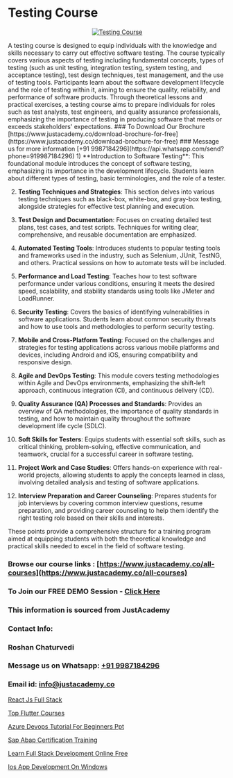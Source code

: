 # Testing Course

<p align="center">
  <a href="https://justacademy.co/program-detail/software-testing">
    <img src="https://justacademy.co/storage2/program_images/1704700438.webp" alt="Testing Course">
  </a>
</p>
A testing course is designed to equip individuals with the knowledge and skills necessary to carry out effective software testing. The course typically covers various aspects of testing including fundamental concepts, types of testing (such as unit testing, integration testing, system testing, and acceptance testing), test design techniques, test management, and the use of testing tools. Participants learn about the software development lifecycle and the role of testing within it, aiming to ensure the quality, reliability, and performance of software products. Through theoretical lessons and practical exercises, a testing course aims to prepare individuals for roles such as test analysts, test engineers, and quality assurance professionals, emphasizing the importance of testing in producing software that meets or exceeds stakeholders' expectations.
### To Download Our Brochure [https://www.justacademy.co/download-brochure-for-free](https://www.justacademy.co/download-brochure-for-free)
### Message us for more information [+91 9987184296](https://api.whatsapp.com/send?phone=919987184296)
1) **Introduction to Software Testing**: This foundational module introduces the concept of software testing, emphasizing its importance in the development lifecycle. Students learn about different types of testing, basic terminologies, and the role of a tester.

2) **Testing Techniques and Strategies**: This section delves into various testing techniques such as black-box, white-box, and gray-box testing, alongside strategies for effective test planning and execution. 

3) **Test Design and Documentation**: Focuses on creating detailed test plans, test cases, and test scripts. Techniques for writing clear, comprehensive, and reusable documentation are emphasized.

4) **Automated Testing Tools**: Introduces students to popular testing tools and frameworks used in the industry, such as Selenium, JUnit, TestNG, and others. Practical sessions on how to automate tests will be included.

5) **Performance and Load Testing**: Teaches how to test software performance under various conditions, ensuring it meets the desired speed, scalability, and stability standards using tools like JMeter and LoadRunner.

6) **Security Testing**: Covers the basics of identifying vulnerabilities in software applications. Students learn about common security threats and how to use tools and methodologies to perform security testing.

7) **Mobile and Cross-Platform Testing**: Focused on the challenges and strategies for testing applications across various mobile platforms and devices, including Android and iOS, ensuring compatibility and responsive design.

8) **Agile and DevOps Testing**: This module covers testing methodologies within Agile and DevOps environments, emphasizing the shift-left approach, continuous integration (CI), and continuous delivery (CD).

9) **Quality Assurance (QA) Processes and Standards**: Provides an overview of QA methodologies, the importance of quality standards in testing, and how to maintain quality throughout the software development life cycle (SDLC).

10) **Soft Skills for Testers**: Equips students with essential soft skills, such as critical thinking, problem-solving, effective communication, and teamwork, crucial for a successful career in software testing.

11) **Project Work and Case Studies**: Offers hands-on experience with real-world projects, allowing students to apply the concepts learned in class, involving detailed analysis and testing of software applications.

12) **Interview Preparation and Career Counseling**: Prepares students for job interviews by covering common interview questions, resume preparation, and providing career counseling to help them identify the right testing role based on their skills and interests.

These points provide a comprehensive structure for a training program aimed at equipping students with both the theoretical knowledge and practical skills needed to excel in the field of software testing.

### Browse our course links : [https://www.justacademy.co/all-courses](https://www.justacademy.co/all-courses) 
### To Join our FREE DEMO Session - [Click Here](https://www.justacademy.co/register-for-course-demo)


### This information is sourced from JustAcademy
### Contact Info:
### Roshan Chaturvedi
### Message us on Whatsapp: [+91 9987184296](https://api.whatsapp.com/send?phone=919987184296)
### Email id: [info@justacademy.co](mailto:info@justacademy.co)
                
[React Js Full Stack](https://www.linkedin.com/pulse/react-js-full-stack-justacademy-jaipur-uahce?trackingId=Ey7%2FXnu%2FOltWvNOEjT6vRg%3D%3D&lipi=urn%3Ali%3Apage%3Ad_flagship3_company_admin%3BzoGgv%2F2GTOq26q6ITzj9KQ%3D%3D)

[Top Flutter Courses](https://www.linkedin.com/pulse/top-flutter-courses-justacademy-mumbai-yybbc/)

[Azure Devops Tutorial For Beginners Ppt](https://medium.com/@kumarishimmi99/azure-devops-tutorial-for-beginners-ppt-1d60d2d28724)

[Sap Abap Certification Training](https://medium.com/@namusn/sap-abap-certification-training-00f93d275acb)

[Learn Full Stack Development Online Free](https://justacademyin.github.io/justacademy/learn-full-stack-development-online-free)

[Ios App Development On Windows](https://justacademyin.github.io/justacademy/ios-app-development-on-windows)


